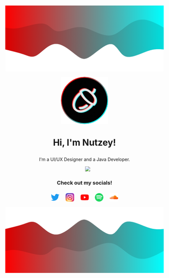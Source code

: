 ![Header](resources/header.png)

<p align="center"><img src="resources/profile_picture.png" width="150px"></p>
<h1 align="center">Hi, I'm Nutzey!</p>
<h5 align="center"></h5>
<p align="center">I'm a UI/UX Designer and a Java Developer.</p>

<p align="center">&nbsp&nbsp&nbsp&nbsp
    <img src="https://github-readme-stats.vercel.app/api?username=nutzey&hide_title=true&count_private=true&show_icons=true&theme=github_dark&hide_border=true&bg_color=00000000&icon_color=00FFFF&hide_rank=true&hide=contribs">
</p>

<h3 align="center">Check out my socials!</p>
<h5 align="center"></h3>
<p align="center">
    <a href="https://twitter.com/Nutzey_"><img src="resources/socials/twitter.png" width="27px"></a>&nbsp&nbsp&nbsp&nbsp
    <a href="https://www.instagram.com/nutzey_"><img src="resources/socials/instagram.png" width="27px"></a>&nbsp&nbsp&nbsp&nbsp
    <a href="https://www.youtube.com/channel/UCWHUu2yXtUbMsThbNK5SflQ"><img src="resources/socials/youtube.png" width="27px"></a>&nbsp&nbsp&nbsp&nbsp
    <a href="https://open.spotify.com/user/4goz2lanmfjwhs4btl1penlqh?si=dc115bbe4a9c40ae"><img src="resources/socials/spotify.png" width="27px"></a>&nbsp&nbsp&nbsp&nbsp
    <a href="https://soundcloud.com/nutzey"><img src="resources/socials/soundcloud.png" width="27px"></a>
</p>

![Footer](resources/footer.png)
